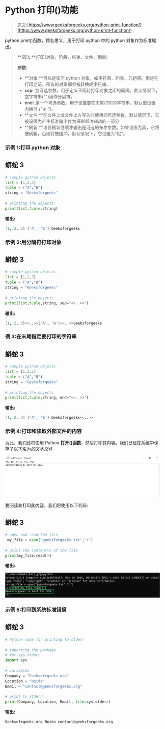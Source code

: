 # Python 打印()功能

> 原文:[https://www.geeksforgeeks.org/python-print-function/](https://www.geeksforgeeks.org/python-print-function/)

python print()函数，顾名思义，用于打印 python 中的 python 对象作为标准输出。

> **语法:**打印(对象、阶段、结束、文件、刷新)
> 
> **参数:**
> 
> *   **对象:**可以是任何 python 对象，如字符串、列表、元组等。但是在打印之前，所有的对象都会被转换成字符串。
> *   **sep:** 为可选参数，用于定义不同待打印对象之间的间隔。默认情况下，空字符串("")用作分隔符。
> *   **end:** 是一个可选参数，用于设置要在末尾打印的字符串。默认值设置为换行 *("\n ")。*
> *   **文件:**在文件上或文件上方写入时使用的可选参数。默认情况下，它被设置为产生标准输出作为*系统标准输出*的一部分
> *   **刷新:**设置刷新或缓冲输出是可选的布尔参数。如果设置为真，它将被刷新，否则将被缓冲。默认情况下，它设置为“假”。

### **示例 1:打印 python 对象**

## 蟒蛇 3

```py
# sample python objects
list = [1,2,3]
tuple = ("A","B")
string = "Geeksforgeeks"

# printing the objects
print(list,tuple,string)
```

**输出:**

```py
[1, 2, 3] ('A', 'B') Geeksforgeeks
```

### **示例 2:用分隔符**打印对象

## 蟒蛇 3

```py
# sample python objects
list = [1,2,3]
tuple = ("A","B")
string = "Geeksforgeeks"

# printing the objects
print(list,tuple,string, sep="<<..>>")
```

**输出:**

```py
[1, 2, 3]<<..>>('A', 'B')<<..>>Geeksforgeeks
```

### **例 3:在末尾指定要打印的字符串**

## 蟒蛇 3

```py
# sample python objects
list = [1,2,3]
tuple = ("A","B")
string = "Geeksforgeeks"

# printing the objects
print(list,tuple,string, end="<<..>>")
```

**输出:**

```py
[1, 2, 3] ('A', 'B') Geeksforgeeks<<..>>
```

### **示例 4:打印和读取外部文件的内容**

为此，我们还将使用 Python **打开()函数**，然后打印其内容。我们已经在系统中保存了以下名为*的文本文件*

![](img/de33acb874f064a6b87ee0c6070f0d02.png)

要阅读和打印此内容，我们将使用以下代码:

## 蟒蛇 3

```py
# open and read the file
 my_file = open("geeksforgeeks.txt","r")

# print the contentts of the file
print(my_file.read())
```

**输出:**

![](img/e312f578ba2b2bb6e25732c4475ba4e3.png)

### **示例 5:打印到系统标准错误**

## 蟒蛇 3

```py
# Python code for printing to stderr

# importing the package
# for sys.stderr
import sys

# variables
Company = "Geeksofrgeeks.org"
Location = "Noida"
Email = "contact@geeksforgeeks.org"

# print to stderr
print(Company, Location, Email, file=sys.stderr)
```

**输出:**

```py
Geeksofrgeeks.org Noida contact@geeksforgeeks.org
```
